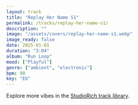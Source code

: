 ```yaml
---
layout: track
title: "Replay Her Name S1"
permalink: /tracks/replay-her-name-s1/
description: ""
image: "/assets/covers/replay-her-name-s1.webp"
image_ready: false
date: 2025-01-01
duration: "3:04"
album: "Run Loop"
mood: ["Playful"]
genre: ["ambient", "electronic"]
bpm: 90
key: "Eb"
---
```


Explore more vibes in the [StudioRich track library](/tracks/).
